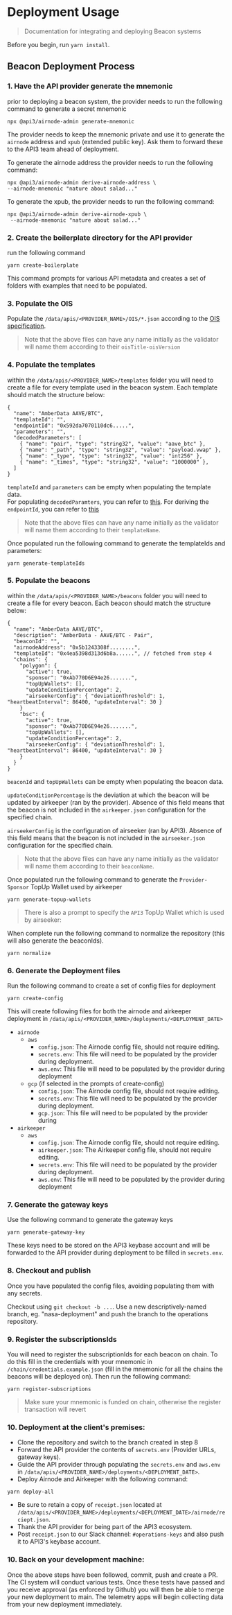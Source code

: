 # Deployment Usage

> Documentation for integrating and deploying Beacon systems

Before you begin, run `yarn install`.

## Beacon Deployment Process

### 1. Have the API provider generate the mnemonic

prior to deploying a beacon system, the provider needs to run the following command to generate a secret mnemonic

```
npx @api3/airnode-admin generate-mnemonic
```

The provider needs to keep the mnemonic private and use it to generate the `airnode` address and `xpub` (extended public key). Ask them to forward these to the API3 team ahead of deployment.

To generate the airnode address the provider needs to run the following command:

```
npx @api3/airnode-admin derive-airnode-address \
--airnode-mnemonic "nature about salad..."
```

To generate the xpub, the provider needs to run the following command:

```
npx @api3/airnode-admin derive-airnode-xpub \
 --airnode-mnemonic "nature about salad..."
```

### 2. Create the boilerplate directory for the API provider

run the following command

```
yarn create-boilerplate
```

This command prompts for various API metadata and creates a set of folders with examples that need to be populated.

### 3. Populate the OIS

Populate the `/data/apis/<PROVIDER_NAME>/OIS/*.json` according to the [OIS specification](https://docs.api3.org/ois/v1.0.0/ois.html).

> Note that the above files can have any name initially as the validator will name them according to their `oisTitle-oisVersion`

### 4. Populate the templates

within the `/data/apis/<PROVIDER_NAME>/templates` folder you will need to create a file for every template used in the beacon system. Each template should match the structure below:

```
{
  "name": "AmberData AAVE/BTC",
  "templateId": "",
  "endpointId": "0x592da7070110dc6.....",
  "parameters": "",
  "decodedParameters": [
    { "name": "pair", "type": "string32", "value": "aave_btc" },
    { "name": "_path", "type": "string32", "value": "payload.vwap" },
    { "name": "_type", "type": "string32", "value": "int256" },
    { "name": "_times", "type": "string32", "value": "1000000" },
  ]
}
```

`templateId` and `parameters` can be empty when populating the template data.  
For populating `decodedParamters`, you can refer to [this](https://docs.api3.org/airnode/v0.6/grp-developers/call-an-airnode.html#request-parameters).
For deriving the `endpointId`, you can refer to [this](https://docs.api3.org/airnode/v0.6/reference/packages/admin-cli.html#derive-endpoint-id)

> Note that the above files can have any name initially as the validator will name them according to their `templateName`.

Once populated run the following command to generate the templateIds and parameters:

```
yarn generate-templateIds
```

### 5. Populate the beacons

within the `/data/apis/<PROVIDER_NAME>/beacons` folder you will need to create a file for every beacon. Each beacon should match the structure below:

```
{
  "name": "AmberData AAVE/BTC",
  "description": "AmberData - AAVE/BTC - Pair",
  "beaconId": "",
  "airnodeAddress": "0x5b1243308f........",
  "templateId": "0x4ea5398d313d6b8a......", // fetched from step 4
  "chains": {
    "polygon": {
      "active": true,
      "sponsor": "0xAb770D6E94e26.......",
      "topUpWallets": [],
      "updateConditionPercentage": 2,
      "airseekerConfig": { "deviationThreshold": 1, "heartbeatInterval": 86400, "updateInterval": 30 }
    }
    "bsc": {
      "active": true,
      "sponsor": "0xAb770D6E94e26.......",
      "topUpWallets": [],
      "updateConditionPercentage": 2,
      "airseekerConfig": { "deviationThreshold": 1, "heartbeatInterval": 86400, "updateInterval": 30 }
    }
  }
}
```

`beaconId` and `topUpWallets` can be empty when populating the beacon data.

`updateConditionPercentage` is the deviation at which the beacon will be updated by airkeeper (ran by the provider). Absence of this field means that the beacon is not included in the `airkeeper.json` configuration for the specified chain.

`airseekerConfig` is the configuration of airseeker (ran by API3). Absence of this field means that the beacon is not included in the `airseeker.json` configuration for the specified chain.

> Note that the above files can have any name initially as the validator will name them according to their `beaconName`.

Once populated run the following command to generate the `Provider-Sponsor` TopUp Wallet used by airkeeper

```
yarn generate-topup-wallets
```

> There is also a prompt to specify the `API3` TopUp Wallet which is used by airseeker:

When complete run the following command to normalize the repository (this will also generate the beaconIds).

```
yarn normalize
```

### 6. Generate the Deployment files

Run the following command to create a set of config files for deployment

```
yarn create-config
```

This will create following files for both the airnode and airkeeper deployment in `/data/apis/<PROVIDER_NAME>/deployments/<DEPLOYMENT_DATE>`

- `airnode`
  - `aws`
    - `config.json`: The Airnode config file, should not require editing.
    - `secrets.env`: This file will need to be populated by the provider during deployment.
    - `aws.env`: This file will need to be populated by the provider during deployment
  - `gcp` (if selected in the prompts of create-config)
    - `config.json`: The Airnode config file, should not require editing.
    - `secrets.env`: This file will need to be populated by the provider during deployment.
    - `gcp.json`: This file will need to be populated by the provider during
- `airkeeper`
  - `aws`
    - `config.json`: The Airnode config file, should not require editing.
    - `airkeeper.json`: The Airkeeper config file, should not require editing.
    - `secrets.env`: This file will need to be populated by the provider during deployment.
    - `aws.env`: This file will need to be populated by the provider during deployment

### 7. Generate the gateway keys

Use the following command to generate the gateway keys

```
yarn generate-gateway-key
```

These keys need to be stored on the API3 keybase account and will be forwarded to the API provider during deployment to be filled in `secrets.env`.

### 8. Checkout and publish

Once you have populated the config files, avoiding populating them with any secrets.

Checkout using `git checkout -b ...`. Use a new descriptively-named branch, eg. "nasa-deployment" and push the branch to the operations repository.

### 9. Register the subscriptionsIds

You will need to register the subscriptionIds for each beacon on chain. To do this fill in the credentials with your mnemonic in `/chain/credentials.example.json` (fill in the mnemonic for all the chains the beacons will be deployed on). Then run the following command:

```
yarn register-subscriptions
```

> Make sure your mnemonic is funded on chain, otherwise the register transaction will revert

### 10. Deployment at the client's premises:

- Clone the repository and switch to the branch created in step 8
- Forward the API provider the contents of `secrets.env` (Provider URLs, gateway keys).
- Guide the API provider through populating the `secrets.env` and `aws.env` in `/data/apis/<PROVIDER_NAME>/deployments/<DEPLOYMENT_DATE>`.
- Deploy Airnode and Airkeeper with the following command:

```
yarn deploy-all
```

- Be sure to retain a copy of `receipt.json` located at  
  `/data/apis/<PROVIDER_NAME>/deployments/<DEPLOYMENT_DATE>/airnode/reciept.json`.
- Thank the API provider for being part of the API3 ecosystem.
- Post `receipt.json` to our Slack channel: `#operations-keys` and also push it to API3's keybase account.

### 10. Back on your development machine:

Once the above steps have been followed, commit, push and create a PR. The CI system will conduct various tests. Once
these tests have passed and you receive approval (as enforced by Github) you will then be able to merge your new
deployment to main. The telemetry apps will begin collecting data from your new deployment immediately.
